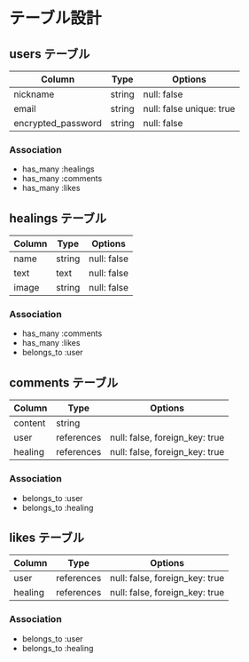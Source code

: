 # テーブル設計

## users テーブル

| Column             | Type   | Options                  |
| ------------------ | ------ | ------------------------ |
| nickname           | string | null: false              |
| email              | string | null: false unique: true |
| encrypted_password | string | null: false              |

### Association

- has_many :healings
- has_many :comments
- has_many :likes

## healings テーブル

| Column | Type   | Options                        |
| ------ | ------ | ------------------------------ |
| name   | string | null: false                    |
| text   | text   | null: false                    |
| image  | string | null: false                    |

### Association

- has_many :comments
- has_many :likes
- belongs_to :user

## comments テーブル

| Column  | Type       | Options                        |
| ------- | ---------- | ------------------------------ |
| content | string     |                                |
| user    | references | null: false, foreign_key: true |
| healing | references | null: false, foreign_key: true |

### Association

- belongs_to :user
- belongs_to :healing

## likes テーブル

| Column  | Type       | Options                        |
| ------- | ---------- | ------------------------------ |
| user    | references | null: false, foreign_key: true |
| healing | references | null: false, foreign_key: true |

### Association

- belongs_to :user
- belongs_to :healing